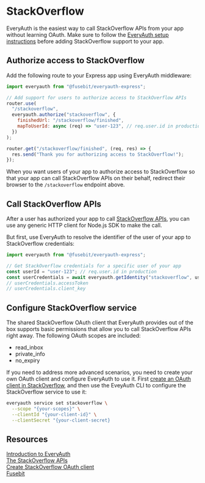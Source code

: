 # StackOverflow

EveryAuth is the easiest way to call StackOverflow APIs from your app without learning OAuth. Make sure to follow the [EveryAuth setup instructions](../README.md) before adding StackOverflow support to your app.

## Authorize access to StackOverflow

Add the following route to your Express app using EveryAuth middleware:

```javascript
import everyauth from "@fusebit/everyauth-express";

// Add support for users to authorize access to StackOverflow APIs
router.use(
  "/stackoverflow",
  everyauth.authorize("stackoverflow", {
    finishedUrl: "/stackoverflow/finished",
    mapToUserId: async (req) => "user-123", // req.user.id in production
  })
);

router.get("/stackoverflow/finished", (req, res) => {
  res.send("Thank you for authorizing access to StackOverflow!");
});
```

When you want users of your app to authorize access to StackOverflow so that your app can call StackOverflow APIs on their behalf, redirect their browser to the `/stackoverflow` endpoint above.

## Call StackOverflow APIs

After a user has authorized your app to call [StackOverflow APIs](https://api.stackexchange.com/docs), you can use any generic HTTP client for Node.js SDK to make the call. 

But first, use EveryAuth to resolve the identifier of the user of your app to StackOverflow credentials:

```javascript
import everyauth from "@fusebit/everyauth-express";

// Get StackOverflow credentials for a specific user of your app
const userId = "user-123"; // req.user.id in production
const userCredentials = await everyauth.getIdentity("stackoverflow", userId);
// userCredentials.accessToken
// userCredentials.client_key
```

## Configure StackOverflow service

The shared StackOverflow OAuth client that EveryAuth provides out of the box supports basic permissions that allow you to call StackOverflow APIs right away. The following OAuth scopes are included:
* read_inbox 
* private_info 
* no_expiry

If you need to address more advanced scenarios, you need to create your own OAuth client and configure EveryAuth to use it. First [create an OAuth client in StackOverflow](https://developers.stackoverflow.com/adwords/api/docs/guides/authentication), and then use the EveyAuth CLI to configure the StackOverflow service to use it:

```bash
everyauth service set stackoverflow \
  --scope "{your-scopes}" \
  --clientId "{your-client-id}" \
  --clientSecret "{your-client-secret}
```

## Resources

[Introduction to EveryAuth](../README.md)  
[The StackOverflow APIs](https://api.stackexchange.com/docs)  
[Create StackOverflow OAuth client](https://developers.stackoverflow.com/adwords/api/docs/guides/authentication)  
[Fusebit](https://fusebit.io)
